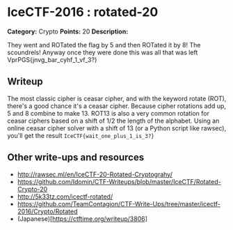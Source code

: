 # IceCTF-2016 : rotated-20

**Category:** Crypto
**Points:** 20
**Description:**

They went and ROTated the flag by 5 and then ROTated it by 8! The scoundrels! Anyway once they were done this was all that was left VprPGS{jnvg_bar_cyhf_1_vf_3?}

## Writeup

The most classic cipher is ceasar cipher, and with the keyword rotate (ROT), there's a good chance it's a ceasar cipher. Because cipher rotations add up, 5 and 8 combine to make 13. ROT13 is also a very common rotation for ceasar ciphers based on a shift of 1/2 the length of the alphabet. Using an online ceasar cipher solver with a shift of 13 (or a Python script like rawsec), you'll get the result `IceCTF{wait_one_plus_1_is_3?}`

## Other write-ups and resources

* http://rawsec.ml/en/IceCTF-20-Rotated-Cryptograhy/
* https://github.com/Idomin/CTF-Writeups/blob/master/IceCTF/Rotated-Crypto-20
* http://5k33tz.com/icectf-rotated/
* https://github.com/TeamContagion/CTF-Write-Ups/tree/master/icectf-2016/Crypto/Rotated
* (Japanese)[https://ctftime.org/writeup/3806]
